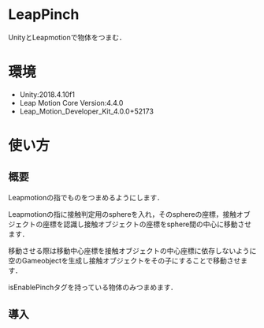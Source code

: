 # LeapPinch

UnityとLeapmotionで物体をつまむ．

# 環境
* Unity:2018.4.10f1
* Leap Motion Core Version:4.4.0
* Leap_Motion_Developer_Kit_4.0.0+52173

# 使い方
## 概要
Leapmotionの指でものをつまめるようにします．

Leapmotionの指に接触判定用のsphereを入れ，そのsphereの座標，接触オブジェクトの座標を認識し接触オブジェクトの座標をsphere間の中心に移動させます．

移動させる際は移動中心座標を接触オブジェクトの中心座標に依存しないように空のGameobjectを生成し接触オブジェクトをその子にすることで移動させます．

isEnablePinchタグを持っている物体のみつまめます．


## 導入

